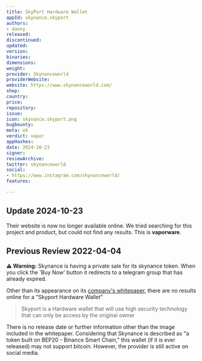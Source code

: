 ```yaml
---
title: SkyPort Hardware Wallet
appId: skynance.skyport
authors:
- danny
released: 
discontinued: 
updated: 
version: 
binaries: 
dimensions: 
weight: 
provider: Skynanceworld
providerWebsite: 
website: https://www.skynanceworld.com/
shop: 
country: 
price: 
repository: 
issue: 
icon: skynance.skyport.png
bugbounty: 
meta: ok
verdict: vapor
appHashes: 
date: 2024-10-23
signer: 
reviewArchive: 
twitter: skynanceworld
social:
- https://www.instagram.com/skynanceworld/
features: 

---
```


## Update 2024-10-23

Their website is now no longer available online. We tried searching for this project and product, but could not find any results. This is **vaporware**.

## Previous Review 2022-04-04

**⚠️ Warning:** Skynance is having a private sale for its skynance token. When you click the 'Buy Now' button it redirects to a telegram group that has already expired.

Other than its appearance on its [company's whitepaper](https://www.skynanceworld.com/Whitepaper-Skynance.pdf), there are no results online for a "Skyport Hardware Wallet"

> Skyport is a Hardware wallet that will use high security technology that can only be access by the original owner

There is no release date or further information other than the image included in the whitepaper. Considering that Skynance is described as "a token built on BEP20 - Binance Smart Chain," this wallet (if it is ever released) may not support bitcoin. However, the provider is still active on social media.


